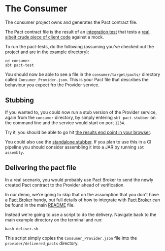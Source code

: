 # The Consumer
The consumer project owns and generates the Pact contract file.

The Pact contract file is the result of an [integration test](https://github.com/ITV/scala-pact/blob/master/example/consumer/src/test/scala/com/example/consumer/ProviderClientSpec.scala) that tests a [real, albeit crude piece of client code](https://github.com/ITV/scala-pact/blob/master/example/consumer/src/main/scala/com/example/consumer/ProviderClient.scala) against a mock.

To run the pact-tests, do the following (assuming you've checked out the project and are in the example directory):

```
cd consumer
sbt pact-test
```

You should now be able to see a file in the `consumer/target/pacts/` directory called `Consumer_Provider.json`. This is your Pact file that describes the behaviour you expect fro the Provider service.

## Stubbing
If you wanted to, you could now run a stub version of the Provider service, again from the `consumer` directory, by simply entering `sbt pact-stubber` on the command line and the service would start on port `1234`.

Try it, you should be able to go hit [the results end point in your browser](http://localhost:1234/results).

You could also use the [standalone stubber](https://github.com/ITV/scala-pact/tree/master/scalapact-standalone-stubber). If you plan to use this in a CI pipeline you should consider assembling it into a JAR by running `sbt assembly`.

## Delivering the pact file
In a real scenario, you would probably use Pact Broker to send the newly created Pact contract to the Provider ahead of verification.

In our demo, we're going to skip that on the assumption that you don't have a [Pact Broker](https://github.com/bethesque/pact_broker) handy, but full details of how to integrate with [Pact Broker](https://github.com/bethesque/pact_broker) can be found in the main [README](https://github.com/ITV/scala-pact/blob/master/README.md) file.

Instead we're going to use a script to do the delivery. Navigate back to the main example directory on the terminal and run:
```
bash deliver.sh
```

This script simply copies the `Consumer_Provider.json` file into the `provider/delivered_pacts` directory.
